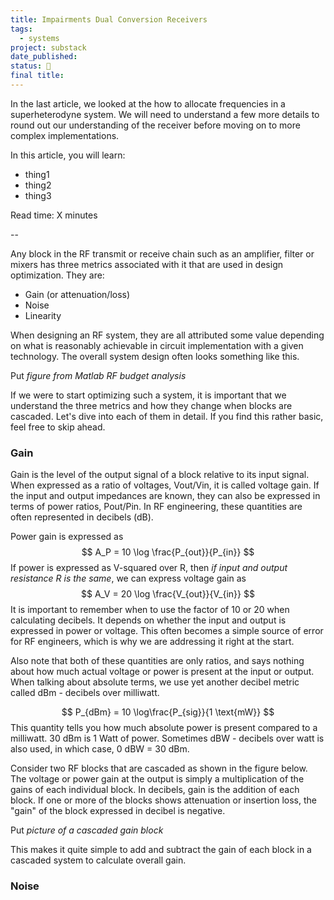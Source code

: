 ```yaml
---
title: Impairments Dual Conversion Receivers
tags:
  - systems
project: substack
date_published: 
status: 🚧
final title:
---
```

In the last article, we looked at the how to allocate frequencies in a superheterodyne system. We will need to understand a few more details to round out our understanding of the receiver before moving on to more complex implementations.

In this article, you will learn:
- thing1
- thing2
- thing3

Read time: X minutes

--

Any block in the RF transmit or receive chain such as an amplifier, filter or mixers has three metrics associated with it that are used in design optimization. They are:
- Gain (or attenuation/loss)
- Noise
- Linearity

When designing an RF system, they are all attributed some value depending on what is reasonably achievable in circuit implementation with a given technology. The overall system design often looks something like this.

Put *figure from Matlab RF budget analysis*

If we were to start optimizing such a system, it is important that we understand the three metrics and how they change when blocks are cascaded. Let's dive into each of them in detail. If you find this rather basic, feel free to skip ahead.

### Gain
Gain is the level of the output signal of a block relative to its input signal. When expressed as a ratio of voltages, Vout/Vin, it is called voltage gain. If the input and output impedances are known, they can also be expressed in terms of power ratios, Pout/Pin. In RF engineering, these quantities are often represented in decibels (dB).

Power gain is expressed as
$$
A_P = 10 \log \frac{P_{out}}{P_{in}}
$$
If power is expressed as V-squared over R, then *if input and output resistance R is the same*, we can express voltage gain as
$$
A_V = 20 \log \frac{V_{out}}{V_{in}}
$$
It is important to remember when to use the factor of 10 or 20 when calculating decibels. It depends on whether the input and output is expressed in power or voltage. This often becomes a simple source of error for RF engineers, which is why we are addressing it right at the start.

Also note that both of these quantities are only ratios, and says nothing about how much actual voltage or power is present at the input or output. When talking about absolute terms, we use yet another decibel metric called dBm - decibels over milliwatt.

$$
P_{dBm} = 10 \log\frac{P_{sig}}{1 \text{mW}}
$$
This quantity tells you how much absolute power is present compared to a milliwatt. 30 dBm is 1 Watt of power. Sometimes dBW - decibels over watt is also used, in which case, 0 dBW = 30 dBm.

Consider two RF blocks that are cascaded as shown in the figure below. The voltage or power gain at the output is simply a multiplication of the gains of each individual block. In decibels, gain is the addition of each block. If one or more of the blocks shows attenuation or insertion loss, the "gain" of the block expressed in decibel is negative.

Put *picture of a cascaded gain block*

This makes it quite simple to add and subtract the gain of each block in a cascaded system to calculate overall gain.

### Noise





